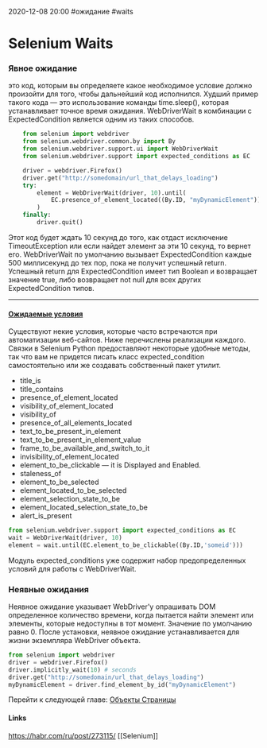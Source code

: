2020-12-08 20:00
#ожидание #waits
# Selenium Waits

### Явное ожидание
это код, которым вы определяете какое необходимое условие должно произойти для того, чтобы дальнейший код исполнился. Худший пример такого кода — это использование команды time.sleep(), которая устанавливает точное время ожидания. WebDriverWait в комбинации с ExpectedCondition является одним из таких способов.
``` python
	from selenium import webdriver
	from selenium.webdriver.common.by import By
	from selenium.webdriver.support.ui import WebDriverWait
	from selenium.webdriver.support import expected_conditions as EC

	driver = webdriver.Firefox()
	driver.get("http://somedomain/url_that_delays_loading")
	try:
		element = WebDriverWait(driver, 10).until(
			EC.presence_of_element_located((By.ID, "myDynamicElement"))
		)
	finally:
		driver.quit()
```

Этот код будет ждать 10 секунд до того, как отдаст исключение TimeoutException или если найдет элемент за эти 10 секунд, то вернет его. WebDriverWait по умолчанию вызывает ExpectedCondition каждые 500 миллисекунд до тех пор, пока не получит успешный return. Успешный return для ExpectedCondition имеет тип Boolean и возвращает значение true, либо возвращает not null для всех других ExpectedCondition типов.

------------------------
 #### [Ожидаемые условия](https://selenium-python.readthedocs.io/api.html#module-selenium.webdriver.support.expected_conditions)
 Существуют некие условия, которые часто встречаются при автоматизации веб-сайтов. Ниже перечислены реализации каждого. Связки в Selenium Python предоставляют некоторые удобные методы, так что вам не придется писать класс expected_condition самостоятельно или же создавать собственный пакет утилит.

*    title_is
*    title_contains
*    presence_of_element_located
*    visibility_of_element_located
*    visibility_of
*    presence_of_all_elements_located
*    text_to_be_present_in_element
*    text_to_be_present_in_element_value
*    frame_to_be_available_and_switch_to_it
*    invisibility_of_element_located
*    element_to_be_clickable — it is Displayed and Enabled.
*    staleness_of
*    element_to_be_selected
*    element_located_to_be_selected
*    element_selection_state_to_be
*    element_located_selection_state_to_be
*    alert_is_present

``` python
from selenium.webdriver.support import expected_conditions as EC
wait = WebDriverWait(driver, 10)
element = wait.until(EC.element_to_be_clickable((By.ID,'someid')))
```

Модуль expected_conditions уже содержит набор предопределенных условий для работы с WebDriverWait.

### Неявные ожидания

Неявное ожидание указывает WebDriver'у опрашивать DOM определенное количество времени, когда пытается найти элемент или элементы, которые недоступны в тот момент. Значение по умолчанию равно 0. После установки, неявное ожидание устанавливается для жизни экземпляра WebDriver объекта.
``` python
from selenium import webdriver
driver = webdriver.Firefox()
driver.implicitly_wait(10) # seconds
driver.get("http://somedomain/url_that_delays_loading")
myDynamicElement = driver.find_element_by_id("myDynamicElement")
```

Перейти к следующей главе: [Объекты Страницы](http://habrahabr.ru/post/273115/)

#### Links
https://habr.com/ru/post/273115/
[[Selenium]] 